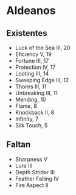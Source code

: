 # Aldeanos
## Existentes
- Luck of the Sea III, 20
- Eficiency V, 19
- Fortune III, 17
- Protection IV, 17
- Looting III, 14
- Sweeping Edge III, 12
- Thorns III, 11
- Unbreaking III, 11
- Mending, 10
- Flame, 8
- Knockback II, 8
- Infinity, 7
- Silk Touch, 5

## Faltan
- Sharpness V
- Lure III
- Depth Strider III
- Feather Falling IV
- Fire Aspect II